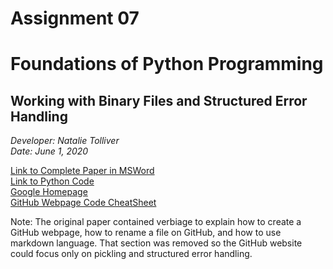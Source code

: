 # Assignment 07
# Foundations of Python Programming
## Working with Binary Files and Structured Error Handling
*Developer:  Natalie Tolliver*  
_Date:  June 1, 2020_

[Link to Complete Paper in MSWord](https://github.com/tollivne/IntroToProg-Python-Mod07/blob/master/docs/Assignment07.docx)  
[Link to Python Code](https://github.com/tollivne/IntroToProg-Python-Mod07/blob/master/docs/Assignment07.py)  
[Google Homepage](https://www.google.com)  
[GitHub Webpage Code CheatSheet](https://github.com/adam-p/markdown-here/wiki/Markdown-Sheatsheet)

Note:  The original paper contained verbiage to explain how to create a GitHub webpage, how to rename a file on GitHub, and how to use markdown language.  That section was removed so the GitHub website could focus only on pickling and structured error handling.

